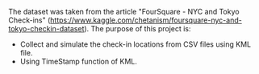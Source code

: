 The dataset was taken from the article "FourSquare - NYC and Tokyo Check-ins" (https://www.kaggle.com/chetanism/foursquare-nyc-and-tokyo-checkin-dataset).
The purpose of this project is:
- Collect and simulate the check-in locations from CSV files using KML file.
- Using TimeStamp function of KML.

